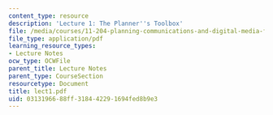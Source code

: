 ```yaml
---
content_type: resource
description: 'Lecture 1: The Planner''s Toolbox'
file: /media/courses/11-204-planning-communications-and-digital-media-fall-2004/0313196688ff318442291694fed8b9e3_lect1.pdf
file_type: application/pdf
learning_resource_types:
- Lecture Notes
ocw_type: OCWFile
parent_title: Lecture Notes
parent_type: CourseSection
resourcetype: Document
title: lect1.pdf
uid: 03131966-88ff-3184-4229-1694fed8b9e3
---
```

